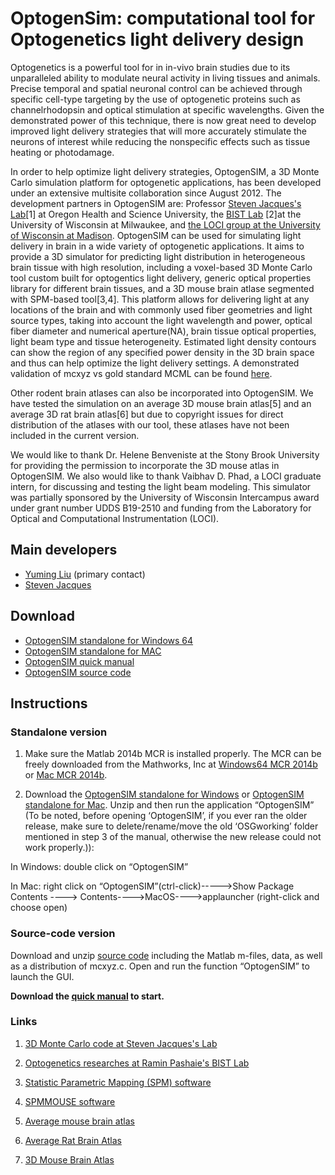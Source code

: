 # OptogenSim: computational tool for Optogenetics light delivery design

Optogenetics is a powerful tool for in in-vivo brain studies due to its
unparalleled ability to modulate neural activity in living tissues and
animals. Precise temporal and spatial neuronal control can be achieved
through specific cell-type targeting by the use of optogenetic proteins
such as channelrhodopsin and optical stimulation at specific
wavelengths. Given the demonstrated power of this technique, there is
now great need to develop improved light delivery strategies that will
more accurately stimulate the neurons of interest while reducing the
nonspecific effects such as tissue heating or photodamage.

In order to help optimize light delivery strategies, OptogenSIM, a 3D
Monte Carlo simulation platform for optogenetic applications, has been
developed under an extensive multisite collaboration since August 2012.
The development partners in OptogenSIM are: Professor [Steven Jacques's
Lab](http://omlc.ogi.edu/~jacquess/)\[1\] at Oregon Health and Science
University, the [BIST Lab](https://pantherfile.uwm.edu/pashaie/www/)
\[2\]at the University of Wisconsin at Milwaukee, and [the LOCI group at
the University of Wisconsin at Madison](https://loci.wisc.edu/).
OptogenSIM can be used for simulating light delivery in brain in a wide
variety of optogenetic applications. It aims to provide a 3D simulator
for predicting light distribution in heterogeneous brain tissue with
high resolution, including a voxel-based 3D Monte Carlo tool custom
built for optogentics light delivery, generic optical properties library
for different brain tissues, and a 3D mouse brain atlase segmented with
SPM-based tool\[3,4\]. This platform allows for delivering light at any
locations of the brain and with commonly used fiber geometries and light
source types, taking into account the light wavelength and power,
optical fiber diameter and numerical aperture(NA), brain tissue optical
properties, light beam type and tissue heterogeneity. Estimated light
density contours can show the region of any specified power density in
the 3D brain space and thus can help optimize the light delivery
settings. A demonstrated validation of mcxyz vs gold standard MCML can
be found
[here](https://loci.wisc.edu/files/loci/software/mcmlVSmcxyz_validation.pdf).

Other rodent brain atlases can also be incorporated into OptogenSIM. We
have tested the simulation on an average 3D mouse brain atlas\[5\] and
an average 3D rat brain atlas\[6\] but due to copyright issues for
direct distribution of the atlases with our tool, these atlases have not
been included in the current version.

We would like to thank Dr. Helene Benveniste at the Stony Brook
University for providing the permission to incorporate the 3D mouse
atlas in OptogenSIM. We also would like to thank Vaibhav D. Phad, a LOCI
graduate intern, for discussing and testing the light beam modeling.
This simulator was partially sponsored by the University of Wisconsin
Intercampus award under grant number UDDS B19-2510 and funding from the
Laboratory for Optical and Computational Instrumentation (LOCI).

## Main developers

-   [Yuming Liu](https://loci.wisc.edu/people/yuming-liu) (primary contact)
-   [Steven Jacques](http://omlc.org/~jacquess/)

## Download

- [OptogenSIM standalone for Windows 64](https://loci.wisc.edu/files/loci/software/OptogenSIM_Win64_mcr2014b_0.zip)
- [OptogenSIM standalone for MAC](https://loci.wisc.edu/files/loci/software/OptogenSIM_Mac_mcr2014b_0.zip)
- [OptogenSIM quick manual](https://loci.wisc.edu/files/loci/software/OptogenSIM%20quickstart%20manual10292015.pdf)
- [OptogenSIM source code](https://loci.wisc.edu/files/loci/software/sourcecodeOptogenSIM20151028_0.zip)

## Instructions

### Standalone version

1. Make sure the Matlab 2014b MCR is installed properly. The MCR can be
   freely downloaded from the Mathworks, Inc at
  [Windows64 MCR 2014b](https://www.mathworks.com/supportfiles/downloads/R2014b/deployment_files/R2014b/installers/win64/MCR_R2014b_win64_installer.exe)
  or [Mac MCR 2014b](https://www.mathworks.com/supportfiles/downloads/R2014b/deployment_files/R2014b/installers/maci64/MCR_R2014b_maci64_installer.zip).

2. Download the [OptogenSIM standalone for Windows](https://loci.wisc.edu/files/loci/software/OptogenSIM_Win64_mcr2014b_0.zip)
   or [OptogenSIM standalone for Mac](https://loci.wisc.edu/files/loci/software/OptogenSIM_Mac_mcr2014b_0.zip).
   Unzip and then run the application “OptogenSIM” (To be noted, before
   opening ‘OptogenSIM’, if you ever ran the older release, make sure to
   delete/rename/move the old ‘OSGworking’ folder mentioned in step 3 of
   the manual, otherwise the new release could not work properly.)):

In Windows: double click on “OptogenSIM”

In Mac: right click on “OptogenSIM”(ctrl-click)-----&gt;Show Package
Contents ----&gt; Contents----&gt;MacOS----&gt;applauncher (right-click
and choose open)

### Source-code version

Download and unzip [source
code](https://loci.wisc.edu/files/loci/software/sourcecodeOptogenSIM20151028_0.zip)
including the Matlab m-files, data, as well as a distribution of
mcxyz.c. Open and run the function “OptogenSIM” to launch the GUI.

**Download the [quick
manual](https://loci.wisc.edu/files/loci/software/OptogenSIM%20quickstart%20manual10292015.pdf)
to start.**

### Links

1. [3D Monte Carlo code at Steven Jacques's
Lab](http://omlc.ogi.edu/software/mc/mcxyz/)

2. [Optogenetics researches at Ramin Pashaie's BIST Lab](https://pantherfile.uwm.edu/pashaie/www/research.htm)

3. [Statistic Parametric Mapping (SPM) software](http://www.fil.ion.ucl.ac.uk/spm/)

4. [SPMMOUSE software](http://spmmouse.org/)

5. [Average mouse brain atlas](http://www.spmmouse.org/)

6. [Average Rat Brain Atlas](http://www.idac.tohoku.ac.jp/bir/en/db/rb/)

7. [3D Mouse Brain Atlas](http://brainatlas.mbi.ufl.edu/Database/)
